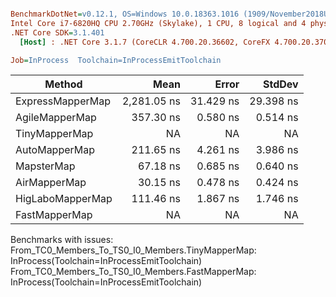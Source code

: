 ``` ini

BenchmarkDotNet=v0.12.1, OS=Windows 10.0.18363.1016 (1909/November2018Update/19H2)
Intel Core i7-6820HQ CPU 2.70GHz (Skylake), 1 CPU, 8 logical and 4 physical cores
.NET Core SDK=3.1.401
  [Host] : .NET Core 3.1.7 (CoreCLR 4.700.20.36602, CoreFX 4.700.20.37001), X64 RyuJIT

Job=InProcess  Toolchain=InProcessEmitToolchain  

```
|           Method |        Mean |     Error |    StdDev |
|----------------- |------------:|----------:|----------:|
| ExpressMapperMap | 2,281.05 ns | 31.429 ns | 29.398 ns |
|   AgileMapperMap |   357.30 ns |  0.580 ns |  0.514 ns |
|    TinyMapperMap |          NA |        NA |        NA |
|    AutoMapperMap |   211.65 ns |  4.261 ns |  3.986 ns |
|       MapsterMap |    67.18 ns |  0.685 ns |  0.640 ns |
|     AirMapperMap |    30.15 ns |  0.478 ns |  0.424 ns |
| HigLaboMapperMap |   111.46 ns |  1.867 ns |  1.746 ns |
|    FastMapperMap |          NA |        NA |        NA |

Benchmarks with issues:
  From_TC0_Members_To_TS0_I0_Members.TinyMapperMap: InProcess(Toolchain=InProcessEmitToolchain)
  From_TC0_Members_To_TS0_I0_Members.FastMapperMap: InProcess(Toolchain=InProcessEmitToolchain)

